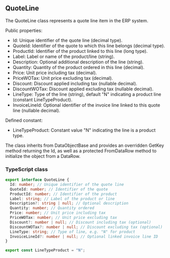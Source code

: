 ﻿## QuoteLine

The QuoteLine class represents a quote line item in the ERP system.

Public properties:
- Id: Unique identifier of the quote line (decimal type).
- QuoteId: Identifier of the quote to which this line belongs (decimal type).
- ProductId: Identifier of the product linked to this line (long type).
- Label: Label or name of the product/line (string).
- Description: Optional additional description of the line (string).
- Quantity: Quantity of the product ordered in this line (decimal).
- Price: Unit price including tax (decimal).
- PriceWOTax: Unit price excluding tax (decimal).
- Discount: Discount applied including tax (nullable decimal).
- DiscountWOTax: Discount applied excluding tax (nullable decimal).
- LineType: Type of the line (string), default "N" indicating a product line (constant LineTypeProduct).
- InvoiceLineId: Optional identifier of the invoice line linked to this quote line (nullable decimal).

Defined constant:
- LineTypeProduct: Constant value "N" indicating the line is a product type.

The class inherits from DataObjectBase and provides an overridden GetKey method returning the Id, as well as a protected FromDataRow method to initialize the object from a DataRow.


### TypeScript class
```typescript
export interface QuoteLine {
  Id: number; // Unique identifier of the quote line
  QuoteId: number; // Identifier of the quote
  ProductId: number; // Identifier of the product
  Label: string; // Label of the product or line
  Description?: string | null; // Optional description
  Quantity: number; // Quantity ordered
  Price: number; // Unit price including tax
  PriceWOTax: number; // Unit price excluding tax
  Discount?: number | null; // Discount including tax (optional)
  DiscountWOTax?: number | null; // Discount excluding tax (optional)
  LineType: string; // Type of line, e.g. "N" for product
  InvoiceLineId?: number | null; // Optional linked invoice line ID
}

export const LineTypeProduct = "N";

```